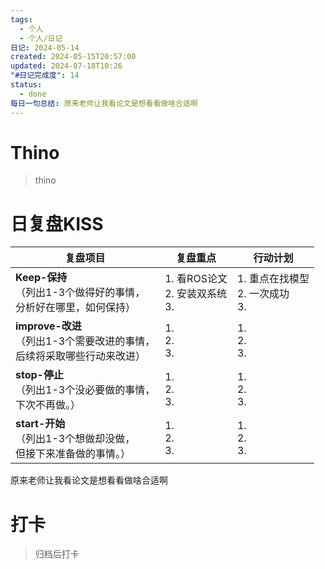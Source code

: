 ```yaml
---
tags:
  - 个人
  - 个人/日记
日记: 2024-05-14
created: 2024-05-15T20:57:00
updated: 2024-07-18T10:26
"#日记完成度": 14
status:
  - done
每日一句总结: 原来老师让我看论文是想看看做啥合适啊
---
```


# Thino
> thino

# 日复盘KISS
| **复盘项目**                                             | **复盘重点**                     | **行动计划**                    |
| ---------------------------------------------------- | ---------------------------- | --------------------------- |
| **Keep-保持**<br>（列出1-3个做得好的事情，<br>   分析好在哪里，如何保持）     | 1.  看ROS论文<br>2. 安装双系统<br>3. | 1.  重点在找模型<br>2. 一次成功<br>3. |
| **improve-改进**<br>（列出1-3个需要改进的事情，<br>  后续将采取哪些行动来改进） | 1.  <br>2. <br>3.            | 1.  <br>2. <br>3.           |
| **stop-停止**<br>（列出1-3个没必要做的事情，<br>下次不再做。）            | 1.  <br>2. <br>3.            | 1.  <br>2. <br>3.           |
| **start-开始**<br>（列出1-3个想做却没做，<br>但接下来准备做的事情。）        | 1.  <br>2. <br>3.            | 1.  <br>2. <br>3.           |
原来老师让我看论文是想看看做啥合适啊


# 打卡
> 归档后打卡


